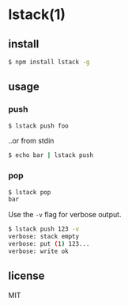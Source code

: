 lstack(1)
=====

## install

```sh
$ npm install lstack -g
```

## usage

### push

```sh
$ lstack push foo
```

..or from stdin

```sh
$ echo bar | lstack push
```

### pop

```sh
$ lstack pop
bar
```

Use the `-v` flag for verbose output.

```sh
$ lstack push 123 -v
verbose: stack empty
verbose: put (1) 123...
verbose: write ok
```

## license 

MIT
